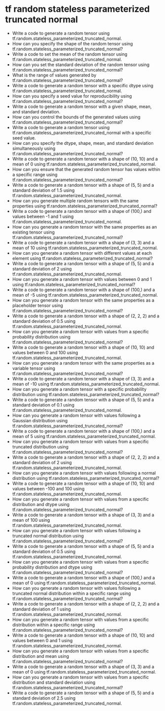 # tf random stateless parameterized truncated normal

- Write a code to generate a random tensor using tf.random.stateless_parameterized_truncated_normal.
- How can you specify the shape of the random tensor using tf.random.stateless_parameterized_truncated_normal?
- Write a code to set the mean of the random tensor using tf.random.stateless_parameterized_truncated_normal.
- How can you set the standard deviation of the random tensor using tf.random.stateless_parameterized_truncated_normal?
- What is the range of values generated by tf.random.stateless_parameterized_truncated_normal?
- Write a code to generate a random tensor with a specific dtype using tf.random.stateless_parameterized_truncated_normal.
- How can you specify a seed value for reproducibility using tf.random.stateless_parameterized_truncated_normal?
- Write a code to generate a random tensor with a given shape, mean, and standard deviation.
- How can you control the bounds of the generated values using tf.random.stateless_parameterized_truncated_normal?
- Write a code to generate a random tensor using tf.random.stateless_parameterized_truncated_normal with a specific seed value.
- How can you specify the dtype, shape, mean, and standard deviation simultaneously using tf.random.stateless_parameterized_truncated_normal?
- Write a code to generate a random tensor with a shape of (10, 10) and a mean of 0 using tf.random.stateless_parameterized_truncated_normal.
- How can you ensure that the generated random tensor has values within a specific range using tf.random.stateless_parameterized_truncated_normal?
- Write a code to generate a random tensor with a shape of (5, 5) and a standard deviation of 1.5 using tf.random.stateless_parameterized_truncated_normal.
- How can you generate multiple random tensors with the same properties using tf.random.stateless_parameterized_truncated_normal?
- Write a code to generate a random tensor with a shape of (100,) and values between -1 and 1 using tf.random.stateless_parameterized_truncated_normal.
- How can you generate a random tensor with the same properties as an existing tensor using tf.random.stateless_parameterized_truncated_normal?
- Write a code to generate a random tensor with a shape of (3, 3) and a mean of 10 using tf.random.stateless_parameterized_truncated_normal.
- How can you generate a random tensor with different values at each element using tf.random.stateless_parameterized_truncated_normal?
- Write a code to generate a random tensor with a shape of (5, 5) and a standard deviation of 2 using tf.random.stateless_parameterized_truncated_normal.
- How can you generate a random tensor with values between 0 and 1 using tf.random.stateless_parameterized_truncated_normal?
- Write a code to generate a random tensor with a shape of (100,) and a mean of -5 using tf.random.stateless_parameterized_truncated_normal.
- How can you generate a random tensor with the same properties as a placeholder tensor using tf.random.stateless_parameterized_truncated_normal?
- Write a code to generate a random tensor with a shape of (2, 2, 2) and a standard deviation of 0.5 using tf.random.stateless_parameterized_truncated_normal.
- How can you generate a random tensor with values from a specific probability distribution using tf.random.stateless_parameterized_truncated_normal?
- Write a code to generate a random tensor with a shape of (10, 10) and values between 0 and 100 using tf.random.stateless_parameterized_truncated_normal.
- How can you generate a random tensor with the same properties as a variable tensor using tf.random.stateless_parameterized_truncated_normal?
- Write a code to generate a random tensor with a shape of (3, 3) and a mean of -10 using tf.random.stateless_parameterized_truncated_normal.
- How can you generate a random tensor with a specific probability distribution using tf.random.stateless_parameterized_truncated_normal?
- Write a code to generate a random tensor with a shape of (5, 5) and a standard deviation of 0.1 using tf.random.stateless_parameterized_truncated_normal.
- How can you generate a random tensor with values following a Gaussian distribution using tf.random.stateless_parameterized_truncated_normal?
- Write a code to generate a random tensor with a shape of (100,) and a mean of 5 using tf.random.stateless_parameterized_truncated_normal.
- How can you generate a random tensor with values from a specific truncated distribution using tf.random.stateless_parameterized_truncated_normal?
- Write a code to generate a random tensor with a shape of (2, 2, 2) and a standard deviation of 2 using tf.random.stateless_parameterized_truncated_normal.
- How can you generate a random tensor with values following a normal distribution using tf.random.stateless_parameterized_truncated_normal?
- Write a code to generate a random tensor with a shape of (10, 10) and values between -100 and 100 using tf.random.stateless_parameterized_truncated_normal.
- How can you generate a random tensor with values from a specific distribution and dtype using tf.random.stateless_parameterized_truncated_normal?
- Write a code to generate a random tensor with a shape of (3, 3) and a mean of 100 using tf.random.stateless_parameterized_truncated_normal.
- How can you generate a random tensor with values following a truncated normal distribution using tf.random.stateless_parameterized_truncated_normal?
- Write a code to generate a random tensor with a shape of (5, 5) and a standard deviation of 0.5 using tf.random.stateless_parameterized_truncated_normal.
- How can you generate a random tensor with values from a specific probability distribution and dtype using tf.random.stateless_parameterized_truncated_normal?
- Write a code to generate a random tensor with a shape of (100,) and a mean of 0 using tf.random.stateless_parameterized_truncated_normal.
- How can you generate a random tensor with values following a truncated normal distribution within a specific range using tf.random.stateless_parameterized_truncated_normal?
- Write a code to generate a random tensor with a shape of (2, 2, 2) and a standard deviation of 1 using tf.random.stateless_parameterized_truncated_normal.
- How can you generate a random tensor with values from a specific distribution within a specific range using tf.random.stateless_parameterized_truncated_normal?
- Write a code to generate a random tensor with a shape of (10, 10) and values between 0 and 1 using tf.random.stateless_parameterized_truncated_normal.
- How can you generate a random tensor with values from a specific distribution and mean using tf.random.stateless_parameterized_truncated_normal?
- Write a code to generate a random tensor with a shape of (3, 3) and a mean of 0 using tf.random.stateless_parameterized_truncated_normal.
- How can you generate a random tensor with values from a specific distribution and standard deviation using tf.random.stateless_parameterized_truncated_normal?
- Write a code to generate a random tensor with a shape of (5, 5) and a standard deviation of 2.5 using tf.random.stateless_parameterized_truncated_normal.